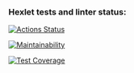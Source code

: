 ### Hexlet tests and linter status:
[![Actions Status](https://github.com/ConstableFraser/java-project-78/actions/workflows/hexlet-check.yml/badge.svg)](https://github.com/ConstableFraser/java-project-78/actions)

[![Maintainability](https://api.codeclimate.com/v1/badges/1a4fe2773eae4dbac527/maintainability)](https://codeclimate.com/github/ConstableFraser/java-project-78/maintainability)

[![Test Coverage](https://api.codeclimate.com/v1/badges/1a4fe2773eae4dbac527/test_coverage)](https://codeclimate.com/github/ConstableFraser/java-project-78/test_coverage)
